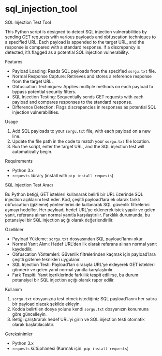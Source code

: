 # sql_injection_tool



 SQL Injection Test Tool

This Python script is designed to detect SQL injection vulnerabilities by sending GET requests with various payloads and obfuscation techniques to a specified URL. Each payload is appended to the target URL, and the response is compared with a standard response. If a discrepancy is detected, it’s flagged as a potential SQL injection vulnerability.

Features

- Payload Loading: Reads SQL payloads from the specified `sorgu.txt` file.
- Normal Response Capture: Retrieves and stores a reference response from the target URL.
- Obfuscation Techniques: Applies multiple methods on each payload to bypass potential security filters.
- SQL Injection Testing: Sequentially sends GET requests with each payload and compares responses to the standard response.
- Difference Detection: Flags discrepancies in responses as potential SQL injection vulnerabilities.

Usage

1. Add SQL payloads to your `sorgu.txt` file, with each payload on a new line.
2. Update the file path in the code to match your `sorgu.txt` file location.
3. Run the script, enter the target URL, and the SQL injection test will automatically begin.

Requirements

- Python 3.x
- `requests` library (install with `pip install requests`)



SQL Injection Test Aracı

Bu Python betiği, GET istekleri kullanarak belirli bir URL üzerinde SQL injection açıklarını test eder. Kod, çeşitli payload’lara ek olarak farklı obfuscation (gizleme) yöntemlerini de kullanarak SQL güvenlik filtrelerini aşmayı hedefler. Her payload, hedef URL’ye eklenerek istek yapılır ve gelen yanıt, referans alınan normal yanıtla karşılaştırılır. Farklılık durumunda, bu potansiyel bir SQL injection açığı olarak değerlendirilir.

Özellikler

- Payload Yükleme: `sorgu.txt` dosyasından SQL payload'larını okur.
- Normal Yanıt Alımı: Hedef URL'den ilk olarak referans alınan normal yanıt kaydedilir.
- Obfuscation Yöntemleri: Güvenlik filtrelerinden kaçmak için payload’lara çeşitli gizleme teknikleri uygulanır.
- SQL Injection Testi: Payload’ları sırasıyla URL’ye ekleyerek GET istekleri gönderir ve gelen yanıt normal yanıtla karşılaştırılır.
- Fark Tespiti: Yanıt içeriklerinde farklılık tespit edilirse, bu durum potansiyel bir SQL injection açığı olarak rapor edilir.

Kullanım

1. `sorgu.txt` dosyanızda test etmek istediğiniz SQL payload'larını her satıra bir payload olacak şekilde ekleyin.
2. Kodda belirtilen dosya yolunu kendi `sorgu.txt` dosyanızın konumuna göre güncelleyin.
3. Betiği çalıştırarak hedef URL'yi girin ve SQL injection testi otomatik olarak başlatılacaktır.

Gereksinimler

- Python 3.x
- `requests` kütüphanesi (Kurmak için: `pip install requests`)







